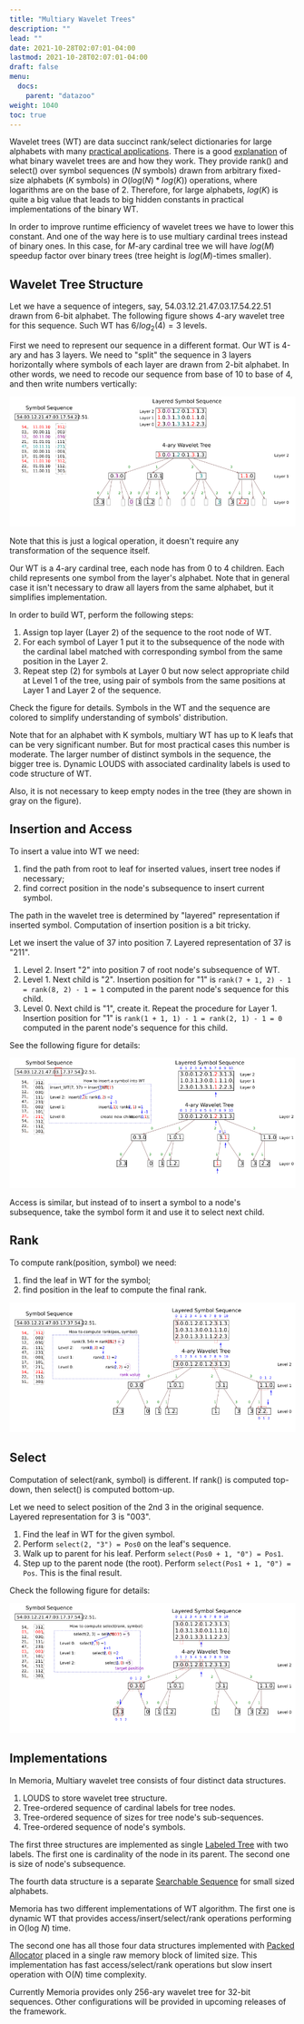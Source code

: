 ```yaml
---
title: "Multiary Wavelet Trees"
description: ""
lead: ""
date: 2021-10-28T02:07:01-04:00
lastmod: 2021-10-28T02:07:01-04:00
draft: false
menu: 
  docs:
    parent: "datazoo"
weight: 1040
toc: true
---
```


Wavelet trees (WT) are data succinct rank/select dictionaries for large alphabets with many [practical applications](http://arxiv.org/abs/1011.4532). There is a good [explanation](http://alexbowe.com/wavelet-trees/) of what binary wavelet trees are and how they work. They provide rank() and select() over symbol sequences ($N$ symbols) drawn from arbitrary fixed-size alphabets ($K$ symbols) in $O(log(N) * log(K))$ operations, where logarithms are on the base of 2. Therefore, for large alphabets, $log(K)$ is quite a big value that leads to big hidden constants in practical implementations of the binary WT. 

In order to improve runtime efficiency of wavelet trees we have to lower this constant. And one of the way here is to use multiary cardinal trees instead of binary ones. In this case, for $M$-ary cardinal tree we will have $log(M)$ speedup factor over binary trees (tree height is $log(M)$-times smaller).

## Wavelet Tree Structure

Let we have a sequence of integers, say, 54.03.12.21.47.03.17.54.22.51 drawn from 6-bit alphabet. The following figure shows 4-ary wavelet tree for this sequence. Such WT has $6/log_2(4) = 3$ levels. 

First we need to represent our sequence in a different format. Our WT is 4-ary and has 3 layers. We need to "split" the sequence in 3 layers horizontally where symbols of each layer are drawn from 2-bit alphabet. In other words, we need to recode our sequence from base of 10 to base of 4, and then write numbers vertically:

![Multiary Wavelet Tree](multiary_wavelet_tree.png)

Note that this is just a logical operation, it doesn't require any transformation of the sequence itself.

Our WT is a 4-ary cardinal tree, each node has from 0 to 4 children. Each child represents one symbol from the layer's alphabet. Note that in general case it isn't necessary to draw all layers from the same alphabet, but it simplifies implementation.

In order to build WT, perform the following steps:

1. Assign top layer (Layer 2) of the sequence to the root node of WT.
2. For each symbol of Layer 1 put it to the subsequence of the node with the cardinal label matched with corresponding symbol from the same position in the Layer 2.
3. Repeat step (2) for symbols at Layer 0 but now select appropriate child at Level 1 of the tree, using pair of symbols from the same positions at Layer 1 and Layer 2 of the sequence.

Check the figure for details. Symbols in the WT and the sequence are colored to simplify understanding of symbols' distribution.

Note that for an alphabet with K symbols, multiary WT has up to K leafs that can be very significant number. But for most practical cases this number is moderate. The larger number of distinct symbols in the sequence, the bigger tree is. Dynamic LOUDS with associated cardinality labels is used to code structure of WT.

Also, it is not necessary to keep empty nodes in the tree (they are shown in gray on the figure).

## Insertion and Access

To insert a value into WT we need:

1. find the path from root to leaf for inserted values, insert tree nodes if necessary;
2. find correct position in the node's subsequence to insert current symbol.

The path in the wavelet tree is determined by "layered" representation if inserted symbol. Computation of insertion position is a bit tricky.

Let we insert the value of 37 into position 7. Layered representation of 37 is "211".

1. Level 2. Insert "2" into position 7 of root node's subsequence of WT.
2. Level 1. Next child is "2". Insertion position for "1" is `rank(7 + 1, 2) - 1 = rank(8, 2) - 1 = 1` computed in the parent node's sequence for this child.
3. Level 0. Next child is "1", create it. Repeat the procedure for Layer 1. Insertion position for "1" is `rank(1 + 1, 1) - 1 = rank(2, 1) - 1 = 0` computed in the parent node's sequence for this child.

See the following figure for details:

![Multiary Wavelet Tree Element Insertion](multiary_wavelet_tree_insert.png)


Access is similar, but instead of to insert a symbol to a node's subsequence, take the symbol form it and use it to select next child. 

## Rank

To compute rank(position, symbol) we need:

1. find the leaf in WT for the symbol;
2. find position in the leaf to compute the final rank.

![Multiary Wavelet Tree Rank](multiary_wavelet_tree_rank.png)


## Select

Computation of select(rank, symbol) is different. If rank() is computed top-down, then select() is computed bottom-up.

Let we need to select position of the 2nd 3 in the original sequence. Layered representation for 3 is "003".

1. Find the leaf in WT for the given symbol.
2. Perform `select(2, "3") = Pos0` on the leaf's sequence.
3. Walk up to parent for his leaf. Perform `select(Pos0 + 1, "0") = Pos1`.
4. Step up to the parent node (the root). Perform `select(Pos1 + 1, "0") = Pos`. This is the final result.

Check the following figure for details:

![Multiary Wavelet Tree Select](multiary_wavelet_tree_select.png)

## Implementations

In Memoria, Multiary wavelet tree consists of four distinct data structures.

1. LOUDS to store wavelet tree structure.
2. Tree-ordered sequence of cardinal labels for tree nodes.
3. Tree-ordered sequence of sizes for tree node's sub-sequences.
4. Tree-ordered sequence of node's symbols.

The first three structures are implemented as single [Labeled Tree](/docs/data-zoo/louds-tree) with two labels. The first one is cardinality of the node in its parent. The second one is size of node's subsequence. 

The fourth data structure is a separate [Searchable Sequence](/docs/data-zoo/searchable-seq) for small sized alphabets.

Memoria has two different implementations of WT algorithm. The first one is dynamic WT that provides access/insert/select/rank operations performing in O(log _N_) time. 

The second one has all those four data structures implemented with [Packed Allocator](Memory_Allocation) placed in a single raw memory block of limited size. This implementation has fast access/select/rank operations but slow insert operation with O(_N_) time complexity. 

Currently Memoria provides only 256-ary wavelet tree for 32-bit sequences. Other configurations will be provided in upcoming releases of the framework.

